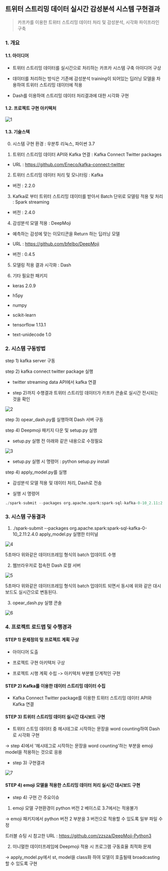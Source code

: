 ﻿##  트위터 스트리밍 데이터 실시간 감성분석 시스템 구현결과

> 카프카를 이용한 트위터 스트리밍 데이터 처리 및 감성분석, 시각화 파이프라인 구축

### 1. 개요

#### 1.1. 아이디어

- 트위터 스트리밍 데이터를 실시간으로 처리하는 카프카 시스템 구축 아이디어 구상


- 데이터를 처리하는 방식은 기존에 감성분석 training이 되어있는 딥러닝 모델을 차용하여 트위터 스트리밍 데이터에 적용


- Dash를 이용하여 스트리밍 데이터 처리결과에 대한 시각화 구현


#### 1.2.  프로젝트 구현 아키텍처

![1](https://user-images.githubusercontent.com/41605276/58776015-75269f00-8603-11e9-8e12-d8be03ede159.png)

#### 1.3. 기술스텍

0) 시스템 구현 환경 : 우분투 리눅스, 파이썬 3.7

1) 트위터 스트리밍 데이터 API와 Kafka 연결 : Kafka Connect Twitter packages

- URL : https://github.com/Eneco/kafka-connect-twitter

2) 트위터 스트리밍 데이터 처리 및 모니터링 : Kafka


- 버전 : 2.2.0


3) Kafka로 부터 트위터 스트리밍 데이터를 받아서 Batch 단위로 모델링 적용 및 처리 : Spark streaming


- 버전 : 2.4.0


4) 감성분석 모델 적용 : DeepMoji

- 예측하는 감성에 맞는 이모티콘을 Return 하는 딥러닝 모델


- URL : https://github.com/bfelbo/DeepMoji


- 버전 : 0.4.5

5) 모델링 적용 결과 시각화 : Dash


6) 기타 필요한 패키지

- keras 2.0.9


- h5py


- numpy


- scikit-learn


- tensorflow 1.13.1


- text-unidecode 1.0


### 2. 시스템 구동방법

step 1) kafka server 구동

step 2) kafka connect twitter package 실행

- twitter streaming data API에서 kafka 연결


- step 2)까지 수행결과 트위터 스트리밍 데이터가 카프카 콘솔로 실시간 전시되는 것을 확인

![2](https://user-images.githubusercontent.com/41605276/58776025-7ce64380-8603-11e9-83d5-b25994d31785.png)

step 3) opear_dash.py를 실행하여 Dash 서버 구동


step 4) Deepmoji 패키지 다운 및 setup.py 실행


- setup.py 실행 전 아래와 같은 내용으로 수정필요

![3](https://user-images.githubusercontent.com/41605276/58776030-840d5180-8603-11e9-9288-b7f42d19e629.png)

- setup.py 실행 시 명령어 : python setup.py install

step 4) apply_model.py를 실행

- 감성분석 모델 적용 및 데이터 처리, Dash로 전송


- 실행 시 명령어


```python
./spark-submit --packages org.apache.spark:spark-sql-kafka-0-10_2.11:2.4.0 apply_model.py
```

### 3. 시스템 구동결과

1) ./spark-submit --packages org.apache.spark:spark-sql-kafka-0-10_2.11:2.4.0 apply_model.py 실행한 터미널

![4](https://user-images.githubusercontent.com/41605276/58776041-8b345f80-8603-11e9-8611-0851256eb434.png)

5초마다 위와같은 데이터프레임 형식의 batch 업데이트 수행

2) 웹브라우저로 접속한 Dash 로컬 서버

![5](https://user-images.githubusercontent.com/41605276/58776049-9091aa00-8603-11e9-9062-8c7114e0fcd9.png)

5초마다 위와같은 데이터프레임 형식의 batch 업데이트 되면서 동시에 위와 같은 대시보드도 실시간으로 변동된다.

3) opear_dash.py 실행 콘솔

![6](https://user-images.githubusercontent.com/41605276/58776059-97202180-8603-11e9-9182-eab70267e9b6.png)


### 4. 프로젝트 로드맵 및 수행경과

#### STEP 1) 문제정의 및 프로젝트 계획 구상

- 아이디어 도출 


- 프로젝트 구현 아키텍처 구상


- 프로젝트 시행 계획 수립 -> 아키텍처 부분별 단계적인 구현


#### STEP 2) Kafka를 이용한 데이터 스트리밍 데이터 수집


- Kafka Connect Twitter package를 이용한 트위터 스트리밍 데이터 API와 Kafka 연결


#### STEP 3) 트위터 스트리밍 데이터 실시간 대시보드 구현


- 트위터 스트밍 데이터 중 헤시테그로 시작하는 문장을 word counting하여 Dash로 시각화 구현

-> step 4)에서 '헤시테그로 시작하는 문장을 word counting'하는 부분을 emoji model을 적용하는 것으로 응용

- step 3) 구현결과

![7](https://user-images.githubusercontent.com/41605276/58776398-6e009080-8605-11e9-9b84-0ef85f2c1350.png)

#### STEP 4) emoji 모델을 적용한 스트리밍 데이터 처리 실시간 대시보드 구현

- step 4) 구현 간 주요이슈 

1) emoji 모델 구현환경이 python 버전 2 베이스로 3.7에서는 적용불가

-> emoji 패키지에서 python 버전 2 부분을 3 버전으로 적용할 수 있도록 일부 파일 수정

트러블 슈팅 시 참고한 URL : https://github.com/zzsza/DeepMoji-Python3

2) 미니멀한 데이터프레임에 Deepmoji 적용 시 프로그램 구동효율 최적화 문제

-> apply_model.py에서 st, model을 class화 하여 모델이 호출될때 broadcasting 할 수 있도록 구현
